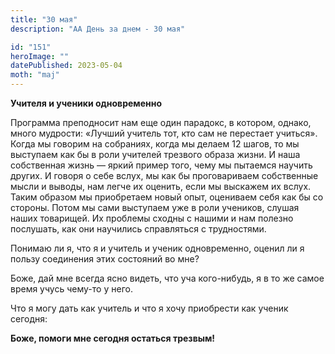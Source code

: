 ```yaml
---
title: "30 мая"
description: "АА День за днем - 30 мая"

id: "151"
heroImage: ""
datePublished: 2023-05-04
moth: "maj"
---
```


**Учителя и ученики одновременно**

Программа преподносит нам еще один парадокс, в котором, однако, много
мудрости: «Лучший учитель тот, кто сам не перестает учиться». Когда мы говорим
на собраниях, когда мы делаем 12 шагов, то мы выступаем как бы в роли учителей
трезвого образа жизни. И наша собственная жизнь — яркий пример того, чему мы
пытаемся научить других. И говоря о себе вслух, мы как бы проговариваем
собственные мысли и выводы, нам легче их оценить, если мы выскажем их вслух.
Таким образом мы приобретаем новый опыт, оцениваем себя как бы со стороны.
Потом мы сами выступаем уже в роли учеников, слушая наших товарищей. Их
проблемы сходны с нашими и нам полезно послушать, как они научились
справляться с трудностями.

Понимаю ли я, что я и учитель и ученик одновременно, оценил ли я пользу
соединения этих состояний во мне?

Боже, дай мне всегда ясно видеть, что уча кого-нибудь, я в то же самое время
учусь чему-то у него.

Что я могу дать как учитель и что я хочу приобрести как ученик сегодня:

**Боже, помоги мне сегодня остаться трезвым!**

